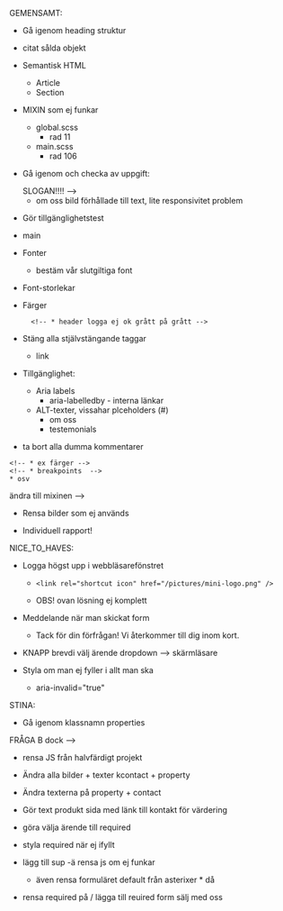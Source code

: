GEMENSAMT:
* Gå igenom heading struktur
    <!-- * Footer h3:or? -->

* citat sålda objekt

* Semantisk HTML
    * Article
    * Section

* MIXIN som ej funkar
    * global.scss
        * rad 11
    * main.scss 
        * rad 106

* Gå igenom och checka av uppgift:
    <!-- * OM OSS --> SLOGAN!!!! -->
    <!-- * OM OSS kort beskrivning av varje medarbetare -->
    * om oss bild förhållade till text, lite responsivitet problem


* Gör tillgänglighetstest

* main 

<!-- * Centrera Logga + copyright i footer -->

<!-- * Uppdatera alla media Q:s till breakpoint variabler -->

* Fonter
    <!-- * deafult fotner -->
    * bestäm vår slutgiltiga font

* Font-storlekar


* Färger
    <!-- * kontraster -->
        <!-- * header logga ej ok grått på grått -->


* Stäng alla stjälvstängande taggar
    <!-- * ex img -->
    <!-- * input -->
    * link

* Tillgänglighet: 
    * Aria labels
        * aria-labelledby - interna länkar
    * ALT-texter, vissahar plceholders (#)
        * om oss
        * testemonials

* ta bort alla dumma kommentarer

<!-- * Logga footer utan text kankse... -->

<!-- * HEADER: Behöver kanske vara större för att förtydliga vilket företag vi är? -->

<!-- * Gå igenom vilka variabler som ej används -->
    <!-- * ex färger -->
    <!-- * breakpoints  -->
    * osv


<!-- * Gå igenom alla flex box --> ändra till mixinen -->

<!-- * OM OSS ta bort tidslinje? -->

* Rensa bilder som ej används

* Individuell rapport!


NICE_TO_HAVES:
<!-- * Knapp: färg-animation -->

* Logga högst upp i webbläsarefönstret
    *     <link rel="shortcut icon" href="/pictures/mini-logo.png" />
    * OBS! ovan lösning ej komplett


* Meddelande när man skickat form
    * Tack för din förfrågan! Vi återkommer till dig inom kort.

* KNAPP brevdi välj ärende dropdown -->  skärmläsare

* Styla om man ej fyller i allt man ska
    * aria-invalid="true" 








STINA:

* Gå igenom klassnamn properties

<!-- * KONTAKT: värdering funktion + popdown -->

<!-- * Lägg undan properties scss + contac scss i main scss --> FRÅGA B dock -->

<!-- * Bild kontakt sida ARGHGHGHGH -->

<!-- * Göra om property sida till ul!!! -->

<!-- * Gör aklickbara lönkar kontaktsida som i footer -->


* rensa JS från halvfärdigt projekt

* Ändra alla bilder + texter kcontact + property

* Ändra texterna på property + contact

<!-- * Förstärka hoover effekt bild porperty
    * opacity bild vitt skynke 
    * border
    * curser pointer på hela -->

* Gör text produkt sida med länk till kontakt för värdering

* göra välja ärende till required

* styla required när ej ifyllt

* lägg till sup
    -ä rensa js om ej funkar
    - även rensa formuläret default från asterixer * då

* rensa required på / lägga till reuired form sälj med oss
